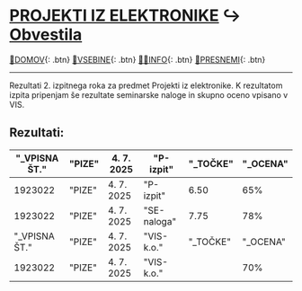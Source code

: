 # [PROJEKTI IZ ELEKTRONIKE](../index) ↪ [Obvestila](./index.md)

[🏡DOMOV](../index.md){: .btn}
[📝VSEBINE](../Vsebine/index.md){: .btn}
[👨‍🎓INFO](../info.md){: .btn}
[💾PRESNEMI](../Presnemi/index.md){: .btn}

---
 
Rezultati 2. izpitnega roka za predmet Projekti iz elektronike. K rezultatom izpita pripenjam še rezultate seminarske naloge in skupno oceno vpisano v VIS.

## Rezultati:

| "_VPISNA ŠT." | "PIZE" | 4. 7. 2025 | "P-izpit" | "_TOČKE" | "_OCENA" |
| ---- | ---- | ---- | ---- | ---- | ---- |
| 1923022 | "PIZE" | 4. 7. 2025 | "P-izpit" | 6.50 | 65% |
| 1923022 | "PIZE" | 4. 7. 2025 | "SE-naloga" | 7.75 | 78% |
| "_VPISNA ŠT." | "PIZE" | 4. 7. 2025 | "VIS-k.o." | "_TOČKE" | "_OCENA" |
| 1923022 | "PIZE" | 4. 7. 2025 | "VIS-k.o." |  | 70% |

